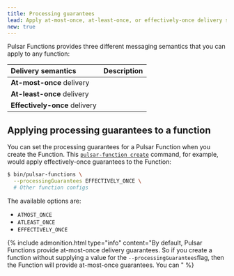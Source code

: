 ```yaml
---
title: Processing guarantees
lead: Apply at-most-once, at-least-once, or effectively-once delivery semantics to Pulsar Functions
new: true
---
```


Pulsar Functions provides three different messaging semantics that you can apply to any function:

Delivery semantics | Description
:------------------|:-------
**At-most-once** delivery |
**At-least-once** delivery |
**Effectively-once** delivery |

## Applying processing guarantees to a function

You can set the processing guarantees for a Pulsar Function when you create the Function. This [`pulsar-function create`](../../reference/CliTools#pulsar-admin-functions-create) command, for example, would apply effectively-once guarantees to the Function:

```bash
$ bin/pulsar-functions \
  --processingGuarantees EFFECTIVELY_ONCE \
  # Other function configs
```

The available options are:

* `ATMOST_ONCE`
* `ATLEAST_ONCE`
* `EFFECTIVELY_ONCE`

{% include admonition.html type="info" content="By default, Pulsar Functions provide at-most-once delivery guarantees. So if you create a function without supplying a value for the `--processingGuarantees`flag, then the Function will provide at-most-once guarantees. You can " %}